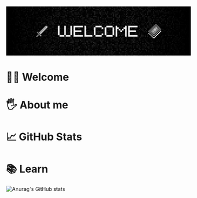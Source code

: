 ![Header](https://github.com/mark-chikunov/mark-chikunov/blob/main/assets/welcome1.jpg)

# 🙋‍♂️ Welcome

# 🖐️ About me

# 📈 GitHub Stats

# 📚 Learn



![Anurag's GitHub stats](https://github-readme-stats.vercel.app/api?username=mark-chikunov&show_icons=true&theme=onedark)
